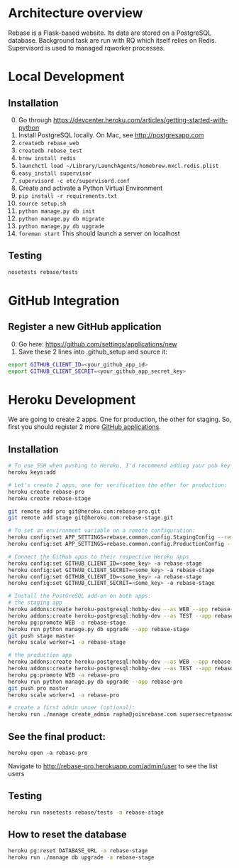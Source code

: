 # Architecture overview
Rebase is a Flask-based website. Its data are stored on a PostgreSQL database.
Background task are run with RQ which itself relies on Redis.
Supervisord is used to managed rqworker processes.

# Local Development
## Installation

0. Go through https://devcenter.heroku.com/articles/getting-started-with-python
1. Install PostgreSQL locally. On Mac, see http://postgresapp.com
2. ```createdb rebase_web```
3. ```createdb rebase_test```
4. ```brew install redis```
5. ```launchctl load ~/Library/LaunchAgents/homebrew.mxcl.redis.plist```
6. ```easy_install supervisor```
7. ```supervisord -c etc/supervisord.conf```
8. Create and activate a Python Virtual Environment
9. ```pip install -r requirements.txt```
10. ```source setup.sh```
11. ```python manage.py db init```
12. ```python manage.py db migrate```
13. ```python manage.py db upgrade```
14. ```foreman start``` This should launch a server on localhost

## Testing
```bash
nosetests rebase/tests
```
# GitHub Integration
## Register a new GitHub application 
0. Go here: https://github.com/settings/applications/new
1. Save these 2 lines into .github_setup and source it:
```bash
export GITHUB_CLIENT_ID=<your_github_app_id>
export GITHUB_CLIENT_SECRET=<your_github_app_secret_key>
```


# Heroku Development
We are going to create 2 apps. One for production, the other for staging.
So, first you should register 2 more [GitHub applications](https://github.com/settings/applications/new).

## Installation
```bash
# To use SSH when pushing to Heroku, I'd recommend adding your pub key to your Heroku account:
heroku keys:add

# Let's create 2 apps, one for verification the other for production:
heroku create rebase-pro
heroku create rebase-stage

git remote add pro git@heroku.com:rebase-pro.git
git remote add stage git@heroku.com:rebase-stage.git

# To set an environment variable on a remote configuration:
heroku config:set APP_SETTINGS=rebase.common.config.StagingConfig --remote stage
heroku config:set APP_SETTINGS=rebase.common.config.ProductionConfig --remote pro

# Connect the GitHub apps to their respective Heroku apps
heroku config:set GITHUB_CLIENT_ID=<some_key> -a rebase-stage
heroku config:set GITHUB_CLIENT_SECRET=<some_key> -a rebase-stage
heroku config:set GITHUB_CLIENT_ID=<some_key> -a rebase-stage
heroku config:set GITHUB_CLIENT_SECRET=<some_key> -a rebase-stage

# Install the PostGreSQL add-on on both apps:
# the staging app
heroku addons:create heroku-postgresql:hobby-dev --as WEB --app rebase-stage
heroku addons:create heroku-postgresql:hobby-dev --as TEST --app rebase-stage
heroku pg:promote WEB -a rebase-stage
heroku run python manage.py db upgrade --app rebase-stage
git push stage master
heroku scale worker=1 -a rebase-stage

# the production app
heroku addons:create heroku-postgresql:hobby-dev --as WEB --app rebase-pro
heroku addons:create heroku-postgresql:hobby-dev --as TEST --app rebase-pro
heroku pg:promote WEB -a rebase-pro
heroku run python manage.py db upgrade --app rebase-pro
git push pro master
heroku scale worker=1 -a rebase-pro

# create a first admin unser (optional):
heroku run ./manage create_admin rapha@joinrebase.com supersecretpassword --first Raphael --last Goyran -a rebase-pro
```

## See the final product:
```heroku open -a rebase-pro```

Navigate to http://rebase-pro.herokuapp.com/admin/user to see the list users

## Testing
```bash
heroku run nosetests rebase/tests -a rebase-stage
```

## How to reset the database
```bash
heroku pg:reset DATABASE_URL -a rebase-stage
heroku run ./manage db upgrade -a rebase-stage
```
